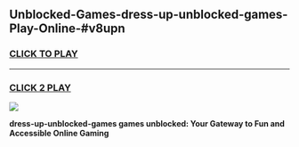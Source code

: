 
## Unblocked-Games-dress-up-unblocked-games-Play-Online-#v8upn
<h3>
<a href="https://premium.freeplayer.one?title=dress-up-unblocked-games&ref=27F">CLICK TO PLAY</a></h3>
<hr>

<h3>
<a href="https://premium.freeplayer.one?title=dress-up-unblocked-games&ref=27F">CLICK 2 PLAY</a>
  
</h3>

<a href="https://premium.freeplayer.one?title=dress-up-unblocked-games&ref=27F"><img src="https://clearcache.store/games.png"></a>


**dress-up-unblocked-games games unblocked: Your Gateway to Fun and Accessible Online Gaming**
